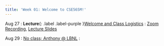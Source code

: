 ```yaml
---
title: 'Week 01: Welcome to CSE565M!'
---
```


Aug 27
: **Lecture**{: .label .label-purple }[Welcome and Class Logistics](#)
  : [Zoom Recording](https://wustl.zoom.us/rec/share/iMvoyfFxh81HtjSwCHLpOhJfhy9r6T9YyHtKboGZXFO3ZxTfq8mIOhRog4x2-1mw.uFEf7R015gVzADD7), [Lecture Slides](../assets/2024_08_27-cse565m_lec01.pdf)

Aug 29
: [No class; Anthony @ LBNL](https://sites.google.com/view/arch-design-ecosystems/home)
  : []()

